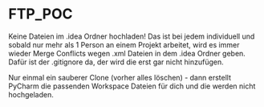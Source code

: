 # FTP_POC
Keine Dateien im .idea Ordner hochladen! Das ist bei jedem individuell und sobald nur mehr als 1 Person an einem Projekt arbeitet,
wird es immer wieder Merge Conflicts wegen .xml Dateien in dem .idea Ordner geben. Dafür ist der .gitignore da, der wird die erst gar nicht
hinzufügen.

Nur einmal ein sauberer Clone (vorher alles löschen) - dann erstellt PyCharm die passenden Workspace Dateien für dich und die werden nicht
hochgeladen.
